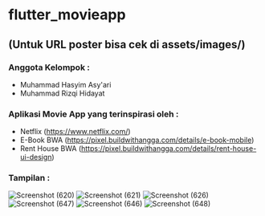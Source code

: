 # flutter_movieapp
 ## (Untuk URL poster bisa cek di assets/images/)
 ### Anggota Kelompok :
 - Muhammad Hasyim Asy'ari
 - Muhammad Rizqi Hidayat
 ### Aplikasi Movie App yang terinspirasi oleh :
 - Netflix (https://www.netflix.com/)
 - E-Book BWA (https://pixel.buildwithangga.com/details/e-book-mobile)
 - Rent House BWA (https://pixel.buildwithangga.com/details/rent-house-ui-design)

 ### Tampilan :
 ![Screenshot (620)](https://user-images.githubusercontent.com/71241922/134520165-aa5f1bf9-98b8-469e-a603-75aeadf95fb3.png)
 ![Screenshot (621)](https://user-images.githubusercontent.com/71241922/134520221-c0145841-211e-4949-a7a0-01e90cd3e34e.png)
 ![Screenshot (626)](https://user-images.githubusercontent.com/71241922/135127032-b7b5ab72-2ff0-49ca-8fd3-af42f10680c4.png)
 ![Screenshot (647)](https://user-images.githubusercontent.com/71241922/136181928-2d311ed5-a463-422a-92a0-bf0cab45566a.png)
 ![Screenshot (646)](https://user-images.githubusercontent.com/71241922/136181915-8d28df47-369e-4b89-b1c8-99c5cb88b9b3.png)
 ![Screenshot (648)](https://user-images.githubusercontent.com/71241922/136181931-d728546a-d488-4949-b36c-b7739248143e.png)




